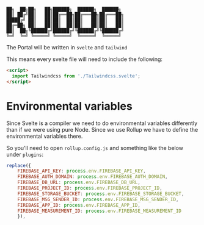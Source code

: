     ██╗  ██╗██╗   ██╗██████╗  ██████╗  ██████╗     
    ██║ ██╔╝██║   ██║██╔══██╗██╔═══██╗██╔═══██╗    
    █████╔╝ ██║   ██║██║  ██║██║   ██║██║   ██║    
    ██╔═██╗ ██║   ██║██║  ██║██║   ██║██║   ██║    
    ██║  ██╗╚██████╔╝██████╔╝╚██████╔╝╚██████╔╝    
    ╚═╝  ╚═╝ ╚═════╝ ╚═════╝  ╚═════╝  ╚═════╝     

The Portal will be written in `svelte` and `tailwind`

This means every svelte file will need to include the following:
```html
<script>
  import Tailwindcss from './Tailwindcss.svelte';
</script>
```

# Environmental variables
Since Svelte is a compiler we need to do environmental variables differently than if we were using pure Node. Since we use Rollup we have to define the environmental variables there.

So you'll need to open `rollup.config.js` and something like the below under `plugins`:

```javascript
replace({
    FIREBASE_API_KEY: process.env.FIREBASE_API_KEY,
    FIREBASE_AUTH_DOMAIN: process.env.FIREBASE_AUTH_DOMAIN,
    FIREBASE_DB_URL: process.env.FIREBASE_DB_URL,
    FIREBASE_PROJECT_ID: process.env.FIREBASE_PROJECT_ID,
    FIREBASE_STORAGE_BUCKET: process.env.FIREBASE_STORAGE_BUCKET,
    FIREBASE_MSG_SENDER_ID: process.env.FIREBASE_MSG_SENDER_ID,
    FIREBASE_APP_ID: process.env.FIREBASE_APP_ID,
    FIREBASE_MEASUREMENT_ID: process.env.FIREBASE_MEASUREMENT_ID
    }),
```